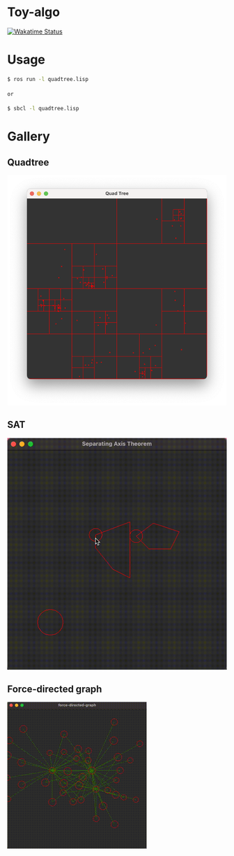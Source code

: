 # Toy-algo
[![Wakatime Status](https://_hakatime.hsupc.com/badge/svg/c3e4d248-37a9-400a-a42c-bfc4f67111ad)](https://_hakatime.hsupc.com/badge/svg/c3e4d248-37a9-400a-a42c-bfc4f67111ad)

# Usage

```bash
$ ros run -l quadtree.lisp

or

$ sbcl -l quadtree.lisp
```

# Gallery
## Quadtree
![quadtree](assets/quadtree.png "quadtree")

## SAT
![sat](assets/sat.gif "sat")

## Force-directed graph
![force-directed-graph](assets/force-directed-graph.gif "force-directed graph")
